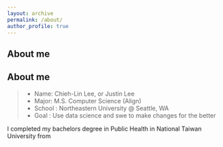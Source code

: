 ```yaml
---
layout: archive
permalink: /about/
author_profile: true
---
```

## About me

## About me

> * Name: Chieh-Lin Lee, or Justin Lee
> * Major: M.S. Computer Science (Align)
> * School : Northeastern University @ Seattle, WA
> * Goal : Use data science and swe to make changes for the better

I completed my bachelors degree in Public Health in National Taiwan University from 
